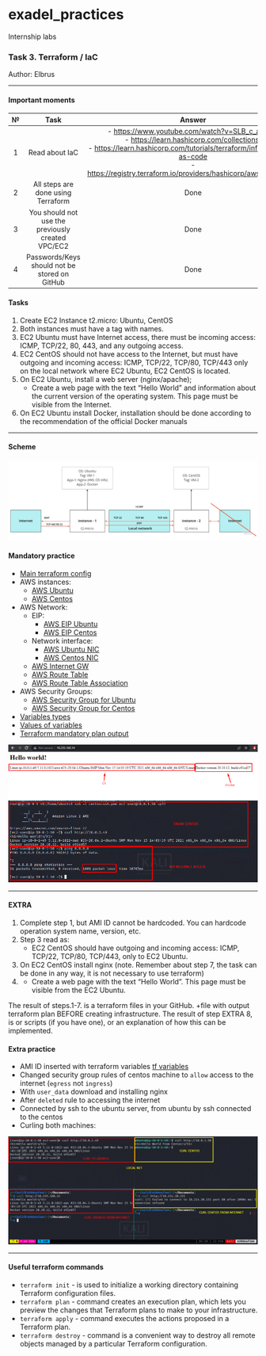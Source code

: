 # exadel_practices
Internship labs

### Task 3. Terraform / IaC
Author: Elbrus 

--- 

#### Important moments

| № 	| Task 	| Answer 	|
|:---:	|:---:	|:---:	|
| 1 	| Read about IaC 	| - https://www.youtube.com/watch?v=SLB_c_ayRMo<br>- https://learn.hashicorp.com/collections/<br>- https://learn.hashicorp.com/tutorials/terraform/infrastructure-as-code<br>- https://registry.terraform.io/providers/hashicorp/aws/latest/docs 	|
| 2 	| All steps are done using Terraform 	| Done 	|
| 3 	| You should not use the previously created VPC/EC2 	| Done 	|
| 4 	| Passwords/Keys should not be stored on GitHub 	| Done 	|

 
#### Tasks
1. Create EC2 Instance t2.micro: Ubuntu, CentOS
2. Both instances must have a tag with names. 
3. EC2 Ubuntu must have Internet access, there must be incoming access: ICMP, TCP/22, 80, 443, and any outgoing access. 
4. EC2 CentOS should not have access to the Internet, but must have outgoing and incoming access: ICMP, TCP/22, TCP/80, TCP/443 only on the local network where EC2 Ubuntu, EC2 CentOS is located. 
5. On EC2 Ubuntu, install a web server (nginx/apache);
   - Create a web page with the text “Hello World” and information about the current version of the operating system. This page must be visible from the Internet. 
6. On EC2 Ubuntu install Docker, installation should be done according to the recommendation of the official Docker manuals 

---

#### Scheme

![Scheme](./src/img2.jpg)

#### Mandatory practice

- [Main terraform config](./main.tf)
- AWS instances:
  - [AWS Ubuntu](./aws_instance_ubuntu.tf)
  - [AWS Centos](./aws_instance_centos.tf)
- AWS Network:
  - EIP:
    - [AWS EIP Ubuntu](./aws_eip_ubuntu.tf)
    - [AWS EIP Centos](./aws_eip_centos.tf)
  - Network interface:
    - [AWS Ubuntu NIC](./aws_instance_ubuntu.tf)
    - [AWS Centos NIC](./aws_eip_centos.tf)
  - [AWS Internet GW](./aws_internet_gw.tf)
  - [AWS Route Table](./aws_route_table.tf)
  - [AWS Route Table Association](./aws_route_table_association.tf)
- AWS Security Groups:
  - [AWS Security Group for Ubuntu](./aws_security_group_ubuntu.tf)
  - [AWS Security Group for Centos](./aws_security_group_centos.tf)
- [Variables types](./variables.tf)
- [Values of variables](./terraform.tfvars)
- [Terraform mandatory plan output](./output_mandatory_terraform_plan.txt)
 
![Web page](./src/img3.png)
![From Centos](./src/img4.png)

---

#### EXTRA
1. Complete  step 1, but AMI ID cannot be hardcoded. You can hardcode operation system name, version, etc. 
2. Step 3 read as: 
   - EC2 CentOS should have outgoing and incoming access: ICMP, TCP/22, TCP/80, TCP/443, only to EC2 Ubuntu. 
3. On EC2 CentOS install nginx (note. Remember about step 7, the task can be done in any way, it is not necessary to use terraform)
4. - Create a web page with the text “Hello World”. This page must be visible from the  EC2 Ubuntu.
 
The result of steps.1-7. is a terraform files in your GitHub. +file with output terraform plan BEFORE creating infrastructure.
The result of step EXTRA 8, is or scripts (if you have one), or an explanation of how this can be implemented.

#### Extra practice 

- AMI ID inserted with terraform variables [tf variables](./variables.tf)
- Changed security group rules of centos machine to `allow` access to the internet (`egress` not `ingress`)
- With `user_data` download and installing nginx
- After `deleted` rule to accessing the internet
- Connected by ssh to the ubuntu server, from ubuntu by ssh connected to the centos
- Curling both machines:

![Extra result](./src/img5.png)

---

#### Useful terraform commands

- `terraform init` - is used to initialize a working directory containing Terraform configuration files.
- `terraform plan` - command creates an execution plan, which lets you preview the changes that Terraform plans to make to your infrastructure.
- `terraform apply` - command executes the actions proposed in a Terraform plan.
- `terraform destroy` -  command is a convenient way to destroy all remote objects managed by a particular Terraform configuration.